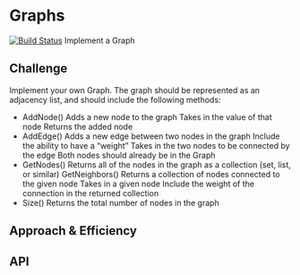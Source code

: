 # Graphs
[![Build Status](https://travis-ci.com/Wei9023/datastructure.svg?branch=graph)](https://travis-ci.com/Wei9023/datastructure)
Implement a Graph

## Challenge
Implement your own Graph. The graph should be represented as an adjacency list, and should include the following methods:

* AddNode()
Adds a new node to the graph
Takes in the value of that node
Returns the added node
* AddEdge()
Adds a new edge between two nodes in the graph
Include the ability to have a “weight”
Takes in the two nodes to be connected by the edge
Both nodes should already be in the Graph
* GetNodes()
Returns all of the nodes in the graph as a collection (set, list, or similar)
GetNeighbors()
Returns a collection of nodes connected to the given node
Takes in a given node
Include the weight of the connection in the returned collection
* Size()
Returns the total number of nodes in the graph

## Approach & Efficiency
<!-- What approach did you take? Why? What is the Big O space/time for this approach? -->

## API
<!-- Description of each method publicly available in your Graph -->